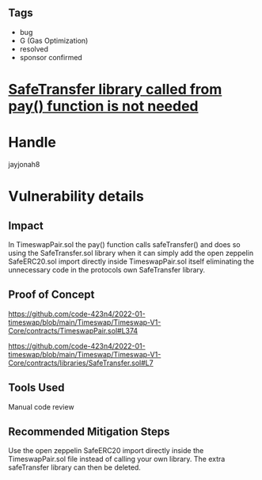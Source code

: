 ## Tags

- bug
- G (Gas Optimization)
- resolved
- sponsor confirmed

# [SafeTransfer library called from pay() function is not needed ](https://github.com/code-423n4/2022-01-timeswap-findings/issues/11) 

# Handle

jayjonah8


# Vulnerability details

## Impact
In TimeswapPair.sol the pay() function calls safeTransfer() and does so using the SafeTransfer.sol library when it can simply add the open zeppelin SafeERC20.sol import directly inside TimeswapPair.sol itself eliminating the unnecessary code in the protocols own SafeTransfer library. 

## Proof of Concept
https://github.com/code-423n4/2022-01-timeswap/blob/main/Timeswap/Timeswap-V1-Core/contracts/TimeswapPair.sol#L374

https://github.com/code-423n4/2022-01-timeswap/blob/main/Timeswap/Timeswap-V1-Core/contracts/libraries/SafeTransfer.sol#L7

## Tools Used
Manual code review 

## Recommended Mitigation Steps
Use the open zeppelin SafeERC20 import directly inside the TimeswapPair.sol file instead of calling your own library.  The extra safeTransfer library can then be deleted. 

